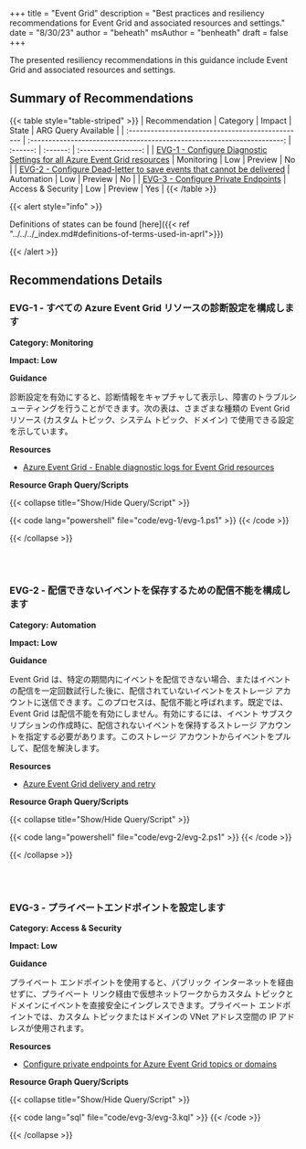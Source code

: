 +++
title = "Event Grid"
description = "Best practices and resiliency recommendations for Event Grid and associated resources and settings."
date = "8/30/23"
author = "beheath"
msAuthor = "benheath"
draft = false
+++

The presented resiliency recommendations in this guidance include Event Grid and associated resources and settings.

## Summary of Recommendations

{{< table style="table-striped" >}}
| Recommendation                                    |  Category                                                               |  Impact         |  State   | ARG Query Available |
| :------------------------------------------------ | :---------------------------------------------------------------------: | :------:        | :------: | :-----------------: |
| [EVG-1 - Configure Diagnostic Settings for all Azure Event Grid resources](#evg-1---configure-diagnostic-settings-for-all-azure-event-grid-resources) | Monitoring | Low | Preview  |         No        |
| [EVG-2 - Configure Dead-letter to save events that cannot be delivered](#evg-2---configure-dead-letter-to-save-events-that-cannot-be-delivered) | Automation          | Low | Preview |         No          |
| [EVG-3 - Configure Private Endpoints](#evg-3---configure-private-endpoints) | Access & Security          | Low | Preview |         Yes          |
{{< /table >}}

{{< alert style="info" >}}

Definitions of states can be found [here]({{< ref "../../../_index.md#definitions-of-terms-used-in-aprl">}})

{{< /alert >}}

## Recommendations Details

### EVG-1 - すべての Azure Event Grid リソースの診断設定を構成します

**Category: Monitoring**

**Impact: Low**

**Guidance**

診断設定を有効にすると、診断情報をキャプチャして表示し、障害のトラブルシューティングを行うことができます。次の表は、さまざまな種類の Event Grid リソース (カスタム トピック、システム トピック、ドメイン) で使用できる設定を示しています。

**Resources**

- [Azure Event Grid - Enable diagnostic logs for Event Grid resources](https://learn.microsoft.com/ja-jp/azure/event-grid/enable-diagnostic-logs-topic)

**Resource Graph Query/Scripts**

{{< collapse title="Show/Hide Query/Script" >}}

{{< code lang="powershell" file="code/evg-1/evg-1.ps1" >}} {{< /code >}}

{{< /collapse >}}

<br><br>

### EVG-2 - 配信できないイベントを保存するための配信不能を構成します

**Category: Automation**

**Impact: Low**

**Guidance**

Event Grid は、特定の期間内にイベントを配信できない場合、またはイベントの配信を一定回数試行した後に、配信されていないイベントをストレージ アカウントに送信できます。このプロセスは、配信不能と呼ばれます。既定では、Event Grid は配信不能を有効にしません。有効にするには、イベント サブスクリプションの作成時に、配信されないイベントを保持するストレージ アカウントを指定する必要があります。このストレージ アカウントからイベントをプルして、配信を解決します。

**Resources**

- [Azure Event Grid delivery and retry](https://learn.microsoft.com/ja-jp/azure/event-grid/delivery-and-retry#dead-letter-events)

**Resource Graph Query/Scripts**

{{< collapse title="Show/Hide Query/Script" >}}

{{< code lang="powershell" file="code/evg-2/evg-2.ps1" >}} {{< /code >}}

{{< /collapse >}}

<br><br>

### EVG-3 - プライベートエンドポイントを設定します

**Category: Access & Security**

**Impact: Low**

**Guidance**

プライベート エンドポイントを使用すると、パブリック インターネットを経由せずに、プライベート リンク経由で仮想ネットワークからカスタム トピックとドメインにイベントを直接安全にイングレスできます。プライベート エンドポイントでは、カスタム トピックまたはドメインの VNet アドレス空間の IP アドレスが使用されます。

**Resources**

- [Configure private endpoints for Azure Event Grid topics or domains](https://learn.microsoft.com/ja-jp/azure/event-grid/configure-private-endpoints)

**Resource Graph Query/Scripts**

{{< collapse title="Show/Hide Query/Script" >}}

{{< code lang="sql" file="code/evg-3/evg-3.kql" >}} {{< /code >}}

{{< /collapse >}}

<br><br>
